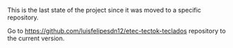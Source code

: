 This is the last state of the project since it was moved to a specific repository.

Go to https://github.com/luisfelipesdn12/etec-tectok-teclados repository to the current version.

